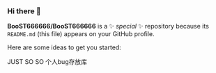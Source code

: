 ### Hi there 👋


**BooST666666/BooST666666** is a ✨ _special_ ✨ repository because its `README.md` (this file) appears on your GitHub profile.

Here are some ideas to get you started:

JUST SO SO
个人bug存放库
